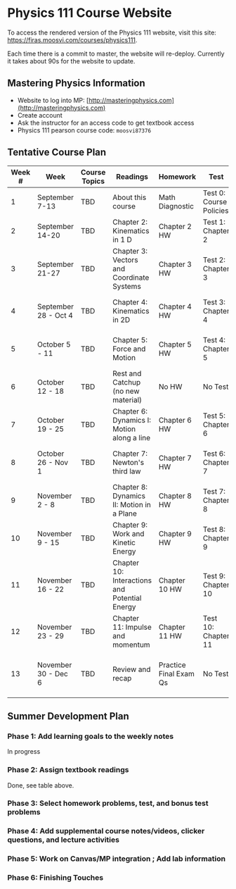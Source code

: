 # Physics 111 Course Website

To access the rendered version of the Physics 111 website, visit this site: https://firas.moosvi.com/courses/physics111.

Each time there is a commit to master, the website will re-deploy.
Currently it takes about 90s for the website to update.

## Mastering Physics Information

- Website to log into MP: [http://masteringphysics.com](http://masteringphysics.com)
- Create account
- Ask the instructor for an access code to get textbook access
- Physics 111 pearson course code: `moosvi87376`

## Tentative Course Plan

|Week #|Week                |Course Topics|Readings                                     |Homework              |Test                    |Bonus Test                    |
|------|--------------------|-------------|---------------------------------------------|----------------------|------------------------|------------------------------|
|1     |September 7-13      |TBD          |About this course                            |Math Diagnostic       |Test 0: Course Policies |FCI                           |
|2     |September 14-20     |TBD          |Chapter 2: Kinematics in 1 D                 |Chapter 2 HW          |Test 1: Chapter 2       |Course Policies Pt 2          |
|3     |September 21-27     |TBD          |Chapter 3: Vectors and Coordinate Systems    |Chapter 3 HW          |Test 2: Chapter 3       |Bonus Test 1: Chapter 2       |
|4     |September 28 - Oct 4|TBD          |Chapter 4: Kinematics in 2D                  |Chapter 4 HW          |Test 3: Chapter 4       |Bonus Test 2: Chapter 3       |
|5     |October 5 - 11      |TBD          |Chapter 5: Force and Motion                  |Chapter 5 HW          |Test 4: Chapter 5       |Bonus Test 3: Chapter 4       |
|6     |October 12 - 18     |TBD          |Rest and Catchup (no new material)           |No HW                 |No Test                 |Bonus Test 4: Chapter 5       |
|7     |October 19 - 25     |TBD          |Chapter 6: Dynamics I: Motion along a line   |Chapter 6 HW          |Test 5: Chapter 6       |No Test                       |
|8     |October 26 - Nov 1  |TBD          |Chapter 7: Newton's third law                |Chapter 7 HW          |Test 6: Chapter 7       |Bonus Test 5: Chapter 6       |
|9     |November 2 - 8      |TBD          |Chapter 8: Dynamics II: Motion in a Plane    |Chapter 8 HW          |Test 7: Chapter 8       |Bonus Test 6: Chapter 7       |
|10    |November 9 - 15     |TBD          |Chapter 9: Work and Kinetic Energy           |Chapter 9 HW          |Test 8: Chapter 9       |Bonus Test 7: Chapter 8       |
|11    |November 16 - 22    |TBD          |Chapter 10: Interactions and Potential Energy|Chapter 10 HW         |Test 9: Chapter 10      |Bonus Test 8: Chapter 9       |
|12    |November 23 - 29    |TBD          |Chapter 11: Impulse and momentum             |Chapter 11 HW         |Test 10: Chapter 11     |Bonus Test 9: Chapter 10      |
|13    |November 30 - Dec 6 |TBD          |Review and recap                             |Practice Final Exam Qs|No Test                 |Bonus Test 10: Chapter 11     |


## Summer Development Plan

### Phase 1: Add learning goals to the weekly notes 

In progress

### Phase 2: Assign textbook readings

Done, see table above.

### Phase 3: Select homework problems, test, and bonus test problems

### Phase 4: Add supplemental course notes/videos, clicker questions, and lecture activities

### Phase 5: Work on Canvas/MP integration ; Add lab information

### Phase 6: Finishing Touches
